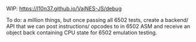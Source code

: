 WIP: https://l10n37.github.io/VajNES-JS/debug


To do: a million things, but once passing all 6502 tests, create a backend/ API that we can post instructions/ opcodes to in 6502 ASM and receive an object back containing CPU state for 6502 emulation testing.